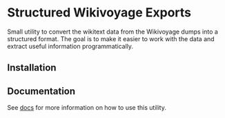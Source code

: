 # Structured Wikivoyage Exports

Small utility to convert the wikitext data from the Wikivoyage dumps into a structured format. The goal is to make it easier to work with the data and extract useful information programmatically.

## Installation


## Documentation
See [docs](docs) for more information on how to use this utility.